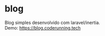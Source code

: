# blog
Blog simples desenvolvido com laravel/inertia.<br>
Demo: <a href="https://blog.coderunning.tech">https://blog.coderunning.tech</a>

